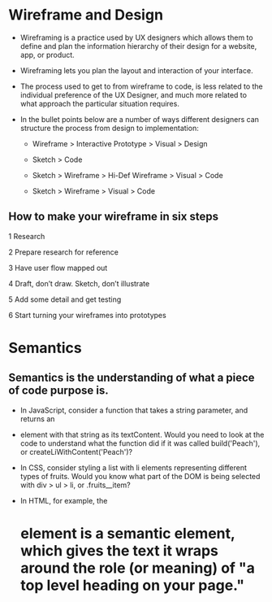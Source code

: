 # Wireframe and Design

- Wireframing is a practice used by UX designers which allows them to define and plan the information hierarchy of their design for a website, app, or product.

- Wireframing lets you plan the layout and interaction of your interface.

- The process used to get to from wireframe to code, is less related to the individual preference of the UX Designer, and much more related to what approach the particular situation requires. 

- In the bullet points below are a number of ways different designers can structure the process from design to implementation:

  - Wireframe > Interactive Prototype > Visual > Design
  
  - Sketch > Code
  
  - Sketch > Wireframe > Hi-Def Wireframe > Visual > Code
  
  - Sketch > Wireframe > Visual > Code

## How to make your wireframe in six steps

1 Research

2 Prepare research for reference

3 Have user flow mapped out

4  Draft, don’t draw. Sketch, don’t illustrate

5 Add some detail and get testing

6 Start turning your wireframes into prototypes


# Semantics

## Semantics is the understanding of what a piece of code purpose is.

- In JavaScript, consider a function that takes a string parameter, and returns an <li> element with that string as its textContent. Would you need to look at the code to understand what the function did if it was called build('Peach'), or createLiWithContent('Peach')?

- In CSS, consider styling a list with li elements representing different types of fruits. Would you know what part of the DOM is being selected with div > ul > li, or .fruits__item?

- In HTML, for example, the <h1> element is a semantic element, which gives the text it wraps around the role (or meaning) of "a top level heading on your page."


